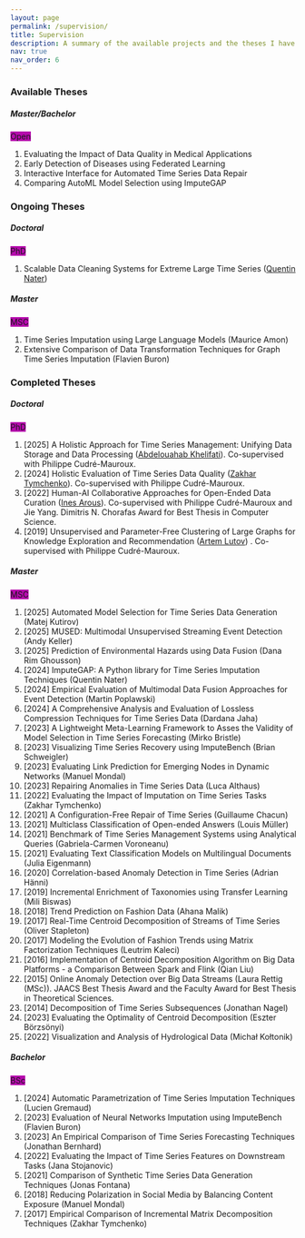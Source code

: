 ```yaml
---
layout: page
permalink: /supervision/
title: Supervision
description: A summary of the available projects and the theses I have supervised or co-supervised.
nav: true
nav_order: 6
---
```



<h3 class="mt-4">Available Theses</h3>

<div class="card mt-3">
  <div class="p-3">
    <div class="row">
     <div class="col-sm-10">
        <h5 class="font-weight-bold">Master/Bachelor</h5>
      </div>
      <div class="col-sm-2 text-left text-sm-right">
        <span class="badge font-weight-bold text-uppercase align-middle" style="background-color: #b509ac">
          Open
        </span>
      </div>
    </div>
    <ol class="card-text font-weight-light list-group list-group-flush">
      <li class="list-group-item">Evaluating the Impact of Data Quality in Medical Applications</li>
      <li class="list-group-item">Early Detection of Diseases using Federated Learning</li>
      <li class="list-group-item">Interactive Interface for Automated Time Series Data Repair</li>
      <li class="list-group-item">Comparing AutoML Model Selection using ImputeGAP</li>
    </ol>
  </div>
</div>


<h3 class="mt-4">Ongoing Theses</h3>

<div class="card mt-3">
  <div class="p-3">
    <div class="row">
      <div class="col-sm-10">
        <h5 class="font-weight-bold">Doctoral</h5>
      </div>
      <div class="col-sm-2 text-left text-sm-right">
        <span class="badge font-weight-bold text-uppercase align-middle" style="background-color: #b509ac">
            PhD
        </span>
      </div>
    </div>
    <ol class="card-text font-weight-light list-group list-group-flush">
      <li class="list-group-item">Scalable Data Cleaning Systems for Extreme Large Time Series (<a href="https://exascale.info/members/quentin-nater/">Quentin Nater</a>)</li>
    </ol>
  </div>
  <div class="p-3">
    <div class="row">
      <div class="col-sm-10">
        <h5 class="font-weight-bold">Master</h5>
      </div>
      <div class="col-sm-2 text-left text-sm-right">
        <span class="badge font-weight-bold text-uppercase align-middle" style="background-color: #b509ac">
            MSC
        </span>
      </div>
    </div>
    <ol class="card-text font-weight-light list-group list-group-flush">
     <li class="list-group-item"> Time Series Imputation using Large Language Models (Maurice Amon)</li>
      <li class="list-group-item"> Extensive Comparison of Data Transformation Techniques for Graph Time Series Imputation (Flavien Buron)</li>
    </ol>
  </div>
</div>



<h3 class="mt-4">Completed Theses</h3>

<div class="card mt-3">
  <div class="p-3">
    <div class="row">
      <div class="col-sm-10">
        <h5 class="font-weight-bold">Doctoral</h5>
      </div>
      <div class="col-sm-2 text-left text-sm-right">
        <span class="badge font-weight-bold text-uppercase align-middle" style="background-color: #b509ac">
            PhD
        </span>
      </div>
    </div>
    <ol class="card-text font-weight-light list-group list-group-flush">
      <li class="list-group-item">[2025] A Holistic Approach for Time Series Management: Unifying Data Storage and Data Processing (<a href="https://exascale.info/members/abdelouahab-khelifati/">Abdelouahab Khelifati</a>). Co-supervised with Philippe Cudré-Mauroux.</li>
      <li class="list-group-item">[2024] Holistic Evaluation of Time Series Data Quality (<a href="https://exascale.info/members/zakhar-tymchenko/">Zakhar Tymchenko</a>). Co-supervised with Philippe Cudré-Mauroux.</li>
      <li class="list-group-item">[2022] Human-AI Collaborative Approaches for Open-Ended Data Curation (<a href="https://inesarous.github.io">Ines Arous</a>). Co-supervised with Philippe Cudré-Mauroux and Jie Yang. Dimitris N. Chorafas Award for Best Thesis in Computer Science.</li>
      <li class="list-group-item">[2019] Unsupervised and Parameter-Free Clustering of Large Graphs for Knowledge Exploration and Recommendation (<a href="https://exascale.info/members/artem-lutov">Artem Lutov</a>) . Co-supervised with Philippe Cudré-Mauroux.</li>
    </ol>
  </div>
 <div class="p-3">
    <div class="row">
      <div class="col-sm-10">
        <h5 class="font-weight-bold">Master</h5>
      </div>
      <div class="col-sm-2 text-left text-sm-right">
        <span class="badge font-weight-bold text-uppercase align-middle" style="background-color: #b509ac">
            MSC
        </span>
      </div>
    </div>
    <ol class="card-text font-weight-light list-group list-group-flush">
      <li class="list-group-item"> [2025] Automated Model Selection for Time Series Data Generation (Matej Kutirov)</li>
      <li class="list-group-item"> [2025] MUSED: Multimodal Unsupervised Streaming Event Detection (Andy Keller)</li>
      <li class="list-group-item"> [2025] Prediction of Environmental Hazards using Data Fusion (Dana Rim Ghousson)</li>
      <li class="list-group-item"> [2024] ImputeGAP: A Python library for Time Series Imputation Techniques (Quentin Nater)</li>
      <li class="list-group-item"> [2024] Empirical Evaluation of Multimodal Data Fusion Approaches for Event Detection (Martin Poplawski)</li>
      <li class="list-group-item"> [2024] A Comprehensive Analysis and Evaluation of Lossless Compression Techniques for Time Series Data (Dardana Jaha)</li>
      <li class="list-group-item"> [2023] A Lightweight Meta-Learning Framework to Asses the Validity of Model Selection in Time Series Forecasting (Mirko Bristle)</li>
      <li class="list-group-item"> [2023] Visualizing Time Series Recovery using ImputeBench (Brian Schweigler)</li>
      <li class="list-group-item"> [2023] Evaluating Link Prediction for Emerging Nodes in Dynamic Networks (Manuel Mondal)</li>
      <li class="list-group-item"> [2023] Repairing Anomalies in Time Series Data (Luca Althaus)</li>
      <li class="list-group-item"> [2022] Evaluating the Impact of Imputation on Time Series Tasks (Zakhar Tymchenko)</li>
      <li class="list-group-item"> [2021] A Configuration-Free Repair of Time Series (Guillaume Chacun)</li>
      <li class="list-group-item"> [2021] Multiclass Classification of Open-ended Answers (Louis Müller)</li>
      <li class="list-group-item"> [2021] Benchmark of Time Series Management Systems using Analytical Queries (Gabriela-Carmen Voroneanu)</li>
      <li class="list-group-item"> [2021] Evaluating Text Classification Models on Multilingual Documents (Julia Eigenmann)</li>
      <li class="list-group-item"> [2020] Correlation-based Anomaly Detection in Time Series (Adrian Hänni)</li>
      <li class="list-group-item"> [2019] Incremental Enrichment of Taxonomies using Transfer Learning (Mili Biswas)</li>
      <li class="list-group-item"> [2018] Trend Prediction on Fashion Data (Ahana Malik)</li>
      <li class="list-group-item"> [2017] Real-Time Centroid Decomposition of Streams of Time Series (Oliver Stapleton)</li>
      <li class="list-group-item"> [2017] Modeling the Evolution of Fashion Trends using Matrix Factorization Techniques (Leutrim Kaleci)</li>
      <li class="list-group-item"> [2016] Implementation of Centroid Decomposition Algorithm on Big Data Platforms - a Comparison Between Spark and Flink (Qian Liu)</li>
      <li class="list-group-item"> [2015] Online Anomaly Detection over Big Data Streams (Laura Rettig (MSc)). JAACS Best Thesis Award and the Faculty Award for Best Thesis in Theoretical Sciences.</li>
      <li class="list-group-item">[2014] Decomposition of Time Series Subsequences (Jonathan Nagel)</li>
      <li class="list-group-item">[2023] Evaluating the Optimality of Centroid Decomposition (Eszter Börzsönyi)</li>
      <li class="list-group-item">[2022] Visualization and Analysis of Hydrological Data (Michał Kołtonik)</li>
    </ol>
  </div>
  <div class="p-3">
    <div class="row">
      <div class="col-sm-10">
        <h5 class="font-weight-bold">Bachelor</h5>
      </div>
      <div class="col-sm-2 text-left text-sm-right">
        <span class="badge font-weight-bold text-uppercase align-middle" style="background-color: #b509ac">
            BSc
        </span>
      </div>
    </div>
    <ol class="card-text font-weight-light list-group list-group-flush">
      <li class="list-group-item">[2024] Automatic Parametrization of Time Series Imputation Techniques (Lucien Gremaud)</li>
      <li class="list-group-item">[2023] Evaluation of Neural Networks Imputation using ImputeBench (Flavien Buron)</li>
      <li class="list-group-item">[2023] An Empirical Comparison of Time Series Forecasting Techniques (Jonathan Bernhard)</li>
      <li class="list-group-item">[2022] Evaluating the Impact of Time Series Features on Downstream Tasks (Jana Stojanovic)</li>
      <li class="list-group-item">[2021] Comparison of Synthetic Time Series Data Generation Techniques (Jonas Fontana)</li>
      <li class="list-group-item">[2018] Reducing Polarization in Social Media by Balancing Content Exposure (Manuel Mondal)</li>
      <li class="list-group-item">[2017] Empirical Comparison of Incremental Matrix Decomposition Techniques (Zakhar Tymchenko)</li>
    </ol>
  </div>
</div>




